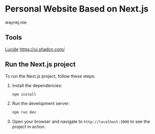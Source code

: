# Personal Website Based on Next.js 
waynej.me



## Tools

[Lucide](https://lucide.dev/)
https://ui.shadcn.com/

## Run the Next.js project

To run the Next.js project, follow these steps:

1. Install the dependencies:
    ```bash
    npm install
    ```

2. Run the development server:
    ```bash
    npm run dev
    ```

3. Open your browser and navigate to `http://localhost:3000` to see the project in action.